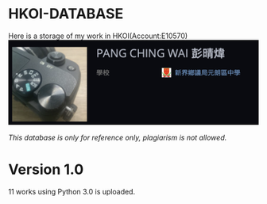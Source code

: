 # HKOI-DATABASE
Here is a storage of my work in HKOI(Account:E10570)
![file/account](file/account.png "accound")

*This database is only for reference only, plagiarism is not allowed.* 

# Version 1.0
11 works using Python 3.0 is uploaded.
